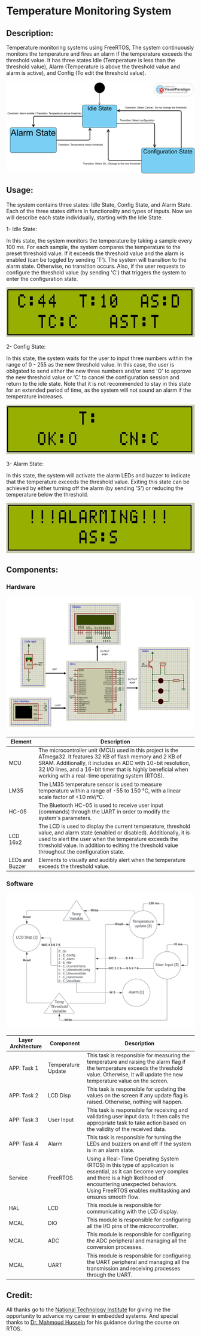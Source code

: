 # Temperature Monitoring System
## Description:
Temperature monitoring systems using FreeRTOS, The system continuously monitors the temperature and fires an alarm if the temperature exceeds the threshold value. It has three states Idle (Temperature is less than the threshold value), Alarm (Temperature is above the threshold value and alarm is active), and Config (To edit the threshold value).

![Alt text](https://github.com/OmarAbdulQadir/Temperature-Monitoring-System/blob/main/NTI_RTOS_PROJ_TempMonitorSys_Designs/State%20Machine.jpg?raw=true)



## Usage:
The system contains three states: Idle State, Config State, and Alarm State. Each of the three states differs in functionality and types of inputs. Now we will describe each state individually, starting with the Idle State.

1- Idle State:

In this state, the system monitors the temperature by taking a sample every 100 ms. For each sample, the system compares the temperature to the preset threshold value. If it exceeds the threshold value and the alarm is enabled (can be toggled by sending 'T'). The system will transition to the alarm state. Otherwise, no transition occurs. Also, if the user requests to configure the threshold value (by sending 'C') that triggers the system to enter the configuration state.

![Alt text](https://github.com/OmarAbdulQadir/Temperature-Monitoring-System/blob/main/NTI_RTOS_PROJ_TempMonitorSys_Designs/Idle.JPG?raw=true)

2- Config State:

In this state, the system waits for the user to input three numbers within the range of 0 - 255 as the new threshold value. In this case, the user is obligated to send either the new three numbers and/or send 'O' to approve the new threshold value or 'C' to cancel the configuration session and return to the idle state. Note that it is not recommended to stay in this state for an extended period of time, as the system will not sound an alarm if the temperature increases.

![Alt text](https://github.com/OmarAbdulQadir/Temperature-Monitoring-System/blob/main/NTI_RTOS_PROJ_TempMonitorSys_Designs/config.JPG?raw=true)

3- Alarm State:

In this state, the system will activate the alarm LEDs and buzzer to indicate that the temperature exceeds the threshold value. Exiting this state can be achieved by either turning off the alarm (by sending 'S') or reducing the temperature below the threshold.

![Alt text](https://github.com/OmarAbdulQadir/Temperature-Monitoring-System/blob/main/NTI_RTOS_PROJ_TempMonitorSys_Designs/alarming.JPG?raw=true)


## Components:
### Hardware
![Alt text](https://github.com/OmarAbdulQadir/Temperature-Monitoring-System/blob/main/NTI_RTOS_PROJ_TempMonitorSys_Designs/Block%20Diagram%20(2).png?raw=true)

| Element         | Description |
|-----------------|-------------|
| MCU             | The microcontroller unit (MCU) used in this project is the ATmega32. It features 32 KB of flash memory and 2 KB of SRAM. Additionally, it includes an ADC with 10-bit resolution, 32 I/O lines, and a 16-bit timer that is highly beneficial when working with a real-time operating system (RTOS). |
| LM35            | The LM35 temperature sensor is used to measure temperature within a range of -55 to 150 °C, with a linear scale factor of +10 mV/°C. | 
| HC-05           | The Bluetooth HC-05 is used to receive user input (commands) through the UART in order to modify the system's parameters. |
| LCD 16x2        | The LCD is used to display the current temperature, threshold value, and alarm state (enabled or disabled). Additionally, it is used to alert the user when the temperature exceeds the threshold value. In addition to editing the threshold value throughout the configuration state. |
| LEDs and Buzzer | Elements to visually and audibly alert when the temperature exceeds the threshold value. |


### Software
![Alt text](https://github.com/OmarAbdulQadir/Temperature-Monitoring-System/blob/main/NTI_RTOS_PROJ_TempMonitorSys_Designs/Task%20Diagram.jpeg?raw=true)

| Layer Architecture | Component          | Description  |
|--------------------|--------------------|--------------|
| APP: Task 1        | Temperature Update | This task is responsible for measuring the temperature and raising the alarm flag if the temperature exceeds the threshold value. Otherwise, it will update the new temperature value on the screen. |
| APP: Task 2        | LCD Disp           | This task is responsible for updating the values on the screen if any update flag is raised. Otherwise, nothing will happen. |
| APP: Task 3        | User Input         | This task is responsible for receiving and validating user input data. It then calls the appropriate task to take action based on the validity of the received data. |
| APP: Task 4        | Alarm              | This task is responsible for turning the LEDs and buzzers on and off if the system is in an alarm state. |
| Service            | FreeRTOS           | Using a Real-Time Operating System (RTOS) in this type of application is essential, as it can become very complex and there is a high likelihood of encountering unexpected behaviors. Using FreeRTOS enables multitasking and ensures smooth flow. |
| HAL                | LCD                | This module is responsible for communicating with the LCD display. |
| MCAL               | DIO                | This module is responsible for configuring all the I/O pins of the microcontroller. |
| MCAL               | ADC                | This module is responsible for configuring the ADC peripheral and managing all the conversion processes. |
| MCAL               | UART               | This module is responsible for configuring the UART peripheral and managing all the transmission and receiving processes through the UART. |



## Credit:
All thanks go to the [National Technology Institute](https://www.linkedin.com/school/nti-eg/mycompany/) for giving me the opportunity to advance my career in embedded systems. And special thanks to [Dr. Mahmoud Hussein](https://www.linkedin.com/in/mahmoudhusseinnti/) for his guidance during the course on RTOS.
